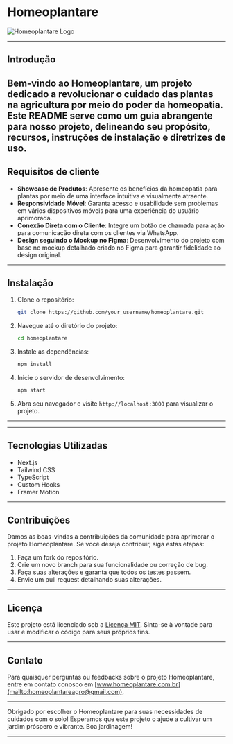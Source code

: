 # Homeoplantare

![Homeoplantare Logo](https://raw.githubusercontent.com/joaocottabadaro/homeo-plantare/main/public/logoFooter.svg)


---

## Introdução

Bem-vindo ao Homeoplantare, um projeto dedicado a revolucionar o cuidado das plantas na agricultura por meio do poder da homeopatia. Este README serve como um guia abrangente para nosso projeto, delineando seu propósito, recursos, instruções de instalação e diretrizes de uso.
---

## Requisitos de cliente

- **Showcase de Produtos**: Apresente os benefícios da homeopatia para plantas por meio de uma interface intuitiva e visualmente atraente.
- **Responsividade Móvel**: Garanta acesso e usabilidade sem problemas em vários dispositivos móveis para uma experiência do usuário aprimorada.
- **Conexão Direta com o Cliente**: Integre um botão de chamada para ação para comunicação direta com os clientes via WhatsApp.
- **Design seguindo o Mockup no Figma**: Desenvolvimento do projeto com base no mockup detalhado criado no Figma para garantir fidelidade ao design original.


---

## Instalação

1. Clone o repositório:

    ```bash
    git clone https://github.com/your_username/homeoplantare.git
    ```

2. Navegue até o diretório do projeto:

    ```bash
    cd homeoplantare
    ```

3. Instale as dependências:

    ```bash
    npm install
    ```

4. Inicie o servidor de desenvolvimento:

    ```bash
    npm start
    ```

5. Abra seu navegador e visite `http://localhost:3000` para visualizar o projeto.

---

---

## Tecnologias Utilizadas

- Next.js
- Tailwind CSS
- TypeScript
- Custom Hooks
- Framer Motion

---

## Contribuições

Damos as boas-vindas a contribuições da comunidade para aprimorar o projeto Homeoplantare. Se você deseja contribuir, siga estas etapas:

1. Faça um fork do repositório.
2. Crie um novo branch para sua funcionalidade ou correção de bug.
3. Faça suas alterações e garanta que todos os testes passem.
4. Envie um pull request detalhando suas alterações.

---

## Licença

Este projeto está licenciado sob a [Licença MIT](https://opensource.org/licenses/MIT). Sinta-se à vontade para usar e modificar o código para seus próprios fins.

---

## Contato

Para quaisquer perguntas ou feedbacks sobre o projeto Homeoplantare, entre em contato conosco em [www.homeoplantare.com.br](mailto:homeoplantareagro@gmail.com).

---

Obrigado por escolher o Homeoplantare para suas necessidades de cuidados com o solo! Esperamos que este projeto o ajude a cultivar um jardim próspero e vibrante. Boa jardinagem!

---
